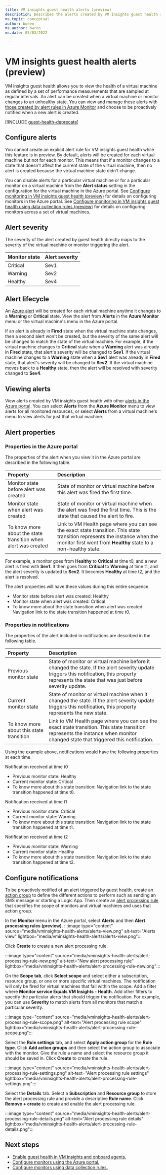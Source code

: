 ```yaml
---
title: VM insights guest health alerts (preview)
description: Describes the alerts created by VM insights guest health including how to enable them and configure notifications.
ms.topic: conceptual
author: bwren
ms.author: bwren
ms.date: 05/03/2022

---
```


# VM insights guest health alerts (preview)
VM insights guest health allows you to view the health of a virtual machine as defined by a set of performance measurements that are sampled at regular intervals. An alert can be created when a virtual machine or monitor changes to an unhealthy state. You can view and manage these alerts with [those created by alert rules in Azure Monitor](../alerts/alerts-overview.md) and choose to be proactively notified when a new alert is created.

[!INCLUDE [guest-health-deprecate](../../../includes/azure-monitor-guest-health-deprecation.md)]

## Configure alerts
You cannot create an explicit alert rule for VM insights guest health while this feature is in preview. By default, alerts will be created for each virtual machine but not for each monitor.  This means that if a monitor changes to a state that doesn't affect the current state of the virtual machine, then no alert is created because the virtual machine state didn't change. 

You can disable alerts for a particular virtual machine or for a particular monitor on a virtual machine from the **Alert status** setting in the configuration for the virtual machine in the Azure portal. See [Configure monitoring in VM insights guest health (preview)](vminsights-health-configure.md) for details on configuring monitors in the Azure portal. See [Configure monitoring in VM insights guest health using data collection rules (preview)](vminsights-health-configure-dcr.md) for details on configuring monitors across a set of virtual machines.

## Alert severity
The severity of the alert created by guest health directly maps to the severity of the virtual machine or monitor triggering the alert.

| Monitor state | Alert severity |
|:---|:---|
| Critical | Sev1 |
| Warning  | Sev2 |
| Healthy  | Sev4 |

## Alert lifecycle
An [Azure alert](../alerts/alerts-overview.md) will be created for each virtual machine anytime it changes to a **Warning** or **Critical** state. View the alert from **Alerts** in the **Azure Monitor** menu or the virtual machine's menu in the Azure portal.

If an alert is already in **Fired** state when the virtual machine state changes, then a second alert won't be created, but the severity of the same alert will be changed to match the state of the virtual machine. For example, if the virtual machine changes to **Critical** state when a **Warning** alert was already in **Fired** state, that alert's severity will be changed to **Sev1**. If the virtual machine changes to a **Warning** state when a **Sev1** alert was already in **Fired** state, that alert's severity will be changed to **Sev2**. If the virtual machine moves back to a **Healthy** state, then the alert will be resolved with severity changed to **Sev4**.

## Viewing alerts
View alerts created by VM insights guest health with other [alerts in the Azure portal](../alerts/alerts-page.md). You can select **Alerts** from the **Azure Monitor** menu to view alerts for all monitored resources, or select **Alerts** from a virtual machine's menu to view alerts for just that virtual machine.

## Alert properties

### Properties in the Azure portal
The properties of the alert when you view it in the Azure portal are described in the following table.

| Property | Description |
|:---|:---|
| Monitor state before alert was created | State of monitor or virtual machine before this alert was fired the first time. |
| Monitor state when alert was created | State of monitor or virtual machine when the alert was fired the first time. This is the state that caused the alert to fire. |
| To know more about the state transition when alert was created | Link to VM Health page where you can see the exact state transition. This state transition represents the instance when the monitor first went from **Healthy** state to a non-healthy state. |

For example, a monitor goes from **Healthy** to **Critical** at time t0, and a new alert is fired with **Sev1**. It then goes from **Critical** to **Warning** at time t1, and the alert severity is updated to **Sev2**. It becomes **Healthy** at time t2, and the alert is resolved.

The alert properties will have these values during this entire sequence.

- Monitor state before alert was created: Healthy
- Monitor state when alert was created: Critical
- To know more about the state transition when alert was created: Navigation link to the state transition happened at time t0.


### Properties in notifications
The properties of the alert included in notifications are described in the following table.

| Property | Description |
|:---|:---|
| Previous monitor state | State of monitor or virtual machine before it changed the state. If the alert severity update triggers this notification, this property represents the state that was just before severity update. |
| Current monitor state | State of monitor or virtual machine when it changed the state. If the alert severity update triggers this notification, this property represents the new state. |
| To know more about this state transition | Link to VM Health page where you can see the exact state transition. This state transition represents the instance when monitor changed state that triggered this notification. |

Using the example above, notifications would have the following properties at each time.

Notification received at time t0
- Previous monitor state: Healthy
- Current monitor state: Critical
- To know more about this state transition: Navigation link to the state transition happened at time t0.

Notification received at time t1
- Previous monitor state: Critical
- Current monitor state: Warning
- To know more about this state transition: Navigation link to the state transition happened at time t1.

Notification received at time t2
- Previous monitor state: Warning
- Current monitor state: Healthy
- To know more about this state transition: Navigation link to the state transition happened at time t2.

## Configure notifications
To be proactively notified of an alert triggered by guest health, create an [action group](../alerts/action-groups.md) to define the different actions to perform such as sending an SMS message or starting a Logic App. Then create an [alert processing rule](../alerts/alerts-action-rules.md) that specifies the scope of monitors and virtual machines and  uses that action group.

In the **Monitor** menu in the Azure portal, select **Alerts** and then **Alert processing rules (preview)**. 
:::image type="content" source="media/vminsights-health-alerts/alerts-view.png" alt-text="Alerts view" lightbox="media/vminsights-health-alerts/alerts-view.png":::

Click **Create** to create a new alert processing rule. 

:::image type="content" source="media/vminsights-health-alerts/alert-processing-rule-new.png" alt-text="New alert processing rule" lightbox="media/vminsights-health-alerts/alert-processing-rule-new.png":::

On the **Scope tab**, click **Select scope** and select either a subscription, resource group, or one or more specific virtual machines. The notification will only be fired for virtual machines that fall within the scope. Add a filter where **Monitor service Equals VM Insights - Health**. Add other filters to specify the particular alerts that should trigger the notification. For example, you can use **Severity** to match alerts from all monitors that match a particular severity.

:::image type="content" source="media/vminsights-health-alerts/alert-processing-rule-scope.png" alt-text="Alert processing rule scope" lightbox="media/vminsights-health-alerts/alert-processing-rule-scope.png":::

Select the **Rule settings** tab, and select **Apply action group** for the **Rule type**. Click **Add action groups** and then select the action group to associate with the monitor. Give the rule a name and select the resource group it should be saved in. Click **Create** to create the rule.

:::image type="content" source="media/vminsights-health-alerts/alert-processing-rule-settings.png" alt-text="Alert processing rule settings" lightbox="media/vminsights-health-alerts/alert-processing-rule-settings.png":::

Select the **Details** tab. Select a **Subscription** and **Resource group** to store the alert processing rule and provide a descriptive **Rule name**. Click **Remove + create** to create and enable the alert processing rule.

:::image type="content" source="media/vminsights-health-alerts/alert-processing-rule-details.png" alt-text="Alert processing rule details" lightbox="media/vminsights-health-alerts/alert-processing-rule-details.png":::

## Next steps

- [Enable guest health in VM insights and onboard agents.](vminsights-health-enable.md)
- [Configure monitors using the Azure portal.](vminsights-health-configure.md)
- [Configure monitors using data collection rules.](vminsights-health-configure-dcr.md)